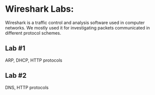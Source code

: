 # Wireshark Labs:
Wireshark is a traffic control and analysis software used in computer networks. We mostly used it for investigating packets communicated in different protocol schemes.
## Lab #1
ARP, DHCP, HTTP protocols
## Lab #2
DNS, HTTP protocols
